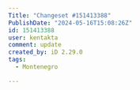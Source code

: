 ```yaml
---
Title: "Changeset #151413388"
PublishDate: "2024-05-16T15:08:26Z"
id: 151413388
user: kentakta
comment: update
created_by: iD 2.29.0
tags:
  - Montenegro

---
```


